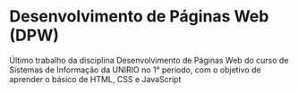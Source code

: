 # Desenvolvimento de Páginas Web (DPW)
Último trabalho da disciplina Desenvolvimento de Páginas Web do curso de Sistemas de Informação da UNIRIO no 1° período, com o objetivo de aprender o básico de HTML, CSS e JavaScript

